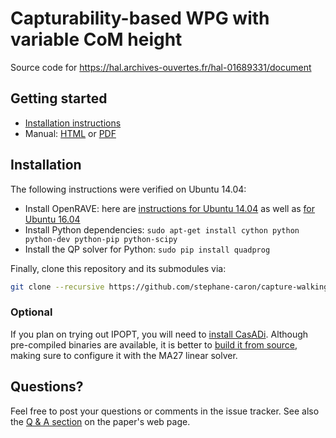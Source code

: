 # Capturability-based WPG with variable CoM height

Source code for https://hal.archives-ouvertes.fr/hal-01689331/document

## Getting started

- [Installation instructions](#installation)
- Manual: [HTML](https://scaron.info/doc/capture_walking/) or
  [PDF](https://scaron.info/doc/capture_walking/capture_walking.pdf)

## Installation

The following instructions were verified on Ubuntu 14.04:

- Install OpenRAVE: here are [instructions for Ubuntu 14.04](https://scaron.info/teaching/installing-openrave-on-ubuntu-14.04.html) as well as [for Ubuntu 16.04](https://scaron.info/teaching/installing-openrave-on-ubuntu-16.04.html)
- Install Python dependencies: ``sudo apt-get install cython python python-dev python-pip python-scipy``
- Install the QP solver for Python: ``sudo pip install quadprog``

Finally, clone this repository and its submodules via:

```bash
git clone --recursive https://github.com/stephane-caron/capture-walking-pattern-generation.git
```

### Optional

If you plan on trying out IPOPT, you will need to [install
CasADi](https://github.com/casadi/casadi/wiki/InstallationLinux). Although
pre-compiled binaries are available, it is better to [build it from
source](https://github.com/casadi/casadi/wiki/InstallationLinux), making sure
to configure it with the MA27 linear solver.
  
## Questions?

Feel free to post your questions or comments in the issue tracker. See also the
[Q & A section](https://scaron.info/research/capture-walking.html#q-a) on the
paper's web page.

